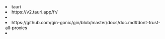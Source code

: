  
  <li>tauri</li> 
  <li>https://v2.tauri.app/fr/ <li>
 <li>https://github.com/gin-gonic/gin/blob/master/docs/doc.md#dont-trust-all-proxies<li>

 
 
